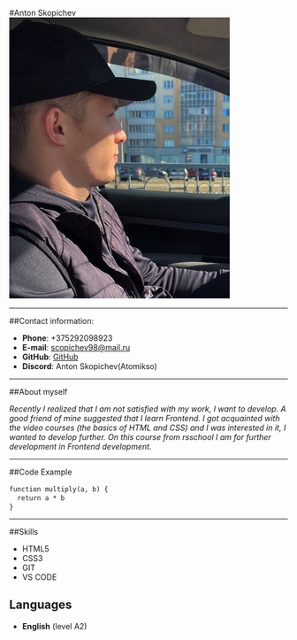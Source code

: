 #Anton Skopichev
![drive](/img/drivers1.jpg)
***
##Contact information:
* __Phone__: +375292098923
* __E-mail__: scopichev98@mail.ru
* __GitHub__: [GitHub](https://github.com/Atomikso)
* __Discord__: Anton Skopichev(Atomikso)
***
##About myself

_Recently I realized that I am not satisfied with my work, I want to develop.
A good friend of mine suggested that I learn Frontend.
I got acquainted with the video courses (the basics of HTML and CSS) and I was interested in it, I wanted to develop further.
On this course from rsschool I am for further development in Frontend development._
***
##Code Example
~~~
function multiply(a, b) {
  return a * b
} 
~~~

***
##Skills
* HTML5 
* CSS3
* GIT
* VS CODE
## Languages

* __English__ (level A2)
